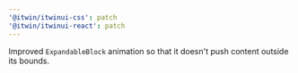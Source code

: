 ```yaml
---
'@itwin/itwinui-css': patch
'@itwin/itwinui-react': patch
---
```


Improved `ExpandableBlock` animation so that it doesn't push content outside its bounds.
